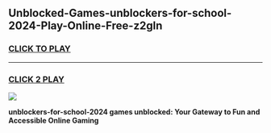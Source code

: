 
## Unblocked-Games-unblockers-for-school-2024-Play-Online-Free-z2gln
<h3>
<a href="https://premium76.site?title=unblockers-for-school-2024&ref=26A">CLICK TO PLAY</a></h3>
<hr>

<h3>
<a href="https://premium76.site?title=unblockers-for-school-2024&ref=26A">CLICK 2 PLAY</a>
  
</h3>

<a href="https://premium76.site?title=unblockers-for-school-2024&ref=26A"><img src="https://clearcache.store/games.png"></a>


**unblockers-for-school-2024 games unblocked: Your Gateway to Fun and Accessible Online Gaming**
